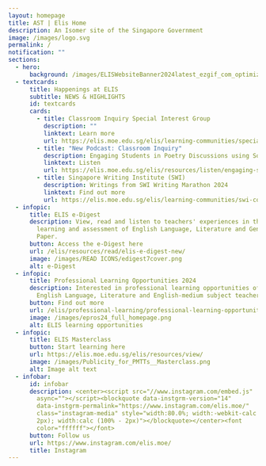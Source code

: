 ```yaml
---
layout: homepage
title: AST | Elis Home
description: An Isomer site of the Singapore Government
image: /images/logo.svg
permalink: /
notification: ""
sections:
  - hero:
      background: /images/ELISWebsiteBanner2024latest_ezgif_com_optimize__1_.gif
  - textcards:
      title: Happenings at ELIS
      subtitle: NEWS & HIGHLIGHTS
      id: textcards
      cards:
        - title: Classroom Inquiry Special Interest Group
          description: ""
          linktext: Learn more
          url: https://elis.moe.edu.sg/elis/learning-communities/special-interest-group/
        - title: "New Podcast: Classroom Inquiry"
          description: Engaging Students in Poetry Discussions using Socratic Circles
          linktext: Listen
          url: https://elis.moe.edu.sg/elis/resources/listen/engaging-students-in-poetry-discussions-using-socratic-circles/
        - title: Singapore Writing Institute (SWI)
          description: Writings from SWI Writing Marathon 2024
          linktext: Find out more
          url: https://elis.moe.edu.sg/elis/learning-communities/swi-continuity-activities/writing-marathon-2024-wanderlust-chronicles/
  - infopic:
      title: ELIS e-Digest
      description: View, read and listen to teachers' experiences in the teaching,
        learning and assessment of English Language, Literature and General
        Paper.
      button: Access the e-Digest here
      url: /elis/resources/read/elis-e-digest-new/
      image: /images/READ ICONS/edigest7cover.png
      alt: e-Digest
  - infopic:
      title: Professional Learning Opportunities 2024
      description: Interested in professional learning opportunities offered to
        English Language, Literature and English-medium subject teachers?
      button: Find out more
      url: /elis/professional-learning/professional-learning-opportunities/
      image: /images/epros24_full_homepage.png
      alt: ELIS learning opportunities
  - infopic:
      title: ELIS Masterclass
      button: Start learning here
      url: https://elis.moe.edu.sg/elis/resources/view/
      image: /images/Publicity_for_PMTTs__Masterclass.png
      alt: Image alt text
  - infobar:
      id: infobar
      description: <center><script src="//www.instagram.com/embed.js"
        async=""></script><blockquote data-instgrm-version="14"
        data-instgrm-permalink="https://www.instagram.com/elis.moe/"
        class="instagram-media" style="width:80.0%; width:-webkit-calc (100% -
        2px); width:calc (100% - 2px)"></blockquote></center><font
        color="ffffff"></font>
      button: Follow us
      url: https://www.instagram.com/elis.moe/
      title: Instagram
---
```

